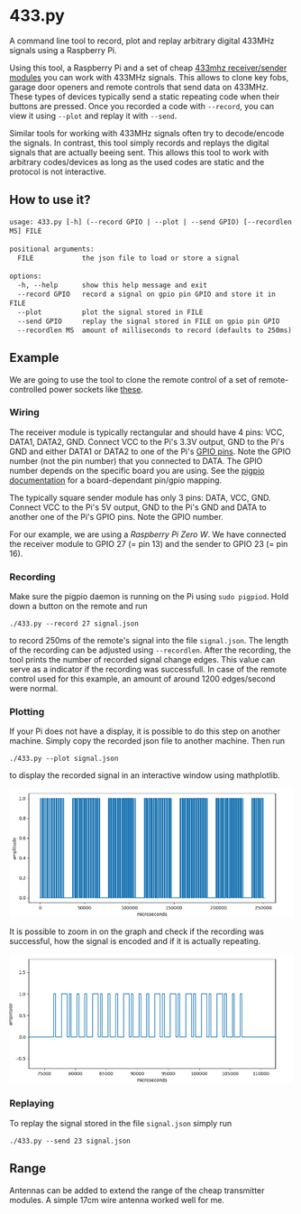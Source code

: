 # 433.py
A command line tool to record, plot and replay arbitrary digital 433MHz signals using a Raspberry Pi.

Using this tool, a Raspberry Pi and a set of cheap [433mhz receiver/sender modules](https://www.amazon.de/433-mhz-transmitter/s?k=433+mhz+transmitter) you can work with 433MHz signals.
This allows to clone key fobs, garage door openers and remote controls that send data on 433MHz.
These types of devices typically send a static repeating code when their buttons are pressed.
Once you recorded a code with `--record`, you can view it using `--plot` and replay it with `--send`.

Similar tools for working with 433MHz signals often try to decode/encode the signals. In contrast, this tool simply records and replays the digital signals that are actually beeing sent. This allows this tool to work with arbitrary codes/devices as long as the used codes are static and the protocol is not interactive.

## How to use it?
```
usage: 433.py [-h] (--record GPIO | --plot | --send GPIO) [--recordlen MS] FILE

positional arguments:
  FILE            the json file to load or store a signal

options:
  -h, --help      show this help message and exit
  --record GPIO   record a signal on gpio pin GPIO and store it in FILE
  --plot          plot the signal stored in FILE
  --send GPIO     replay the signal stored in FILE on gpio pin GPIO
  --recordlen MS  amount of milliseconds to record (defaults to 250ms)

```

## Example
We are going to use the tool to clone the remote control of a set of remote-controlled power sockets like [these](https://www.amazon.de/Brennenstuhl-Funkschalt-Set-Funksteckdosen-Funksteckdose-Kindersicherung/dp/B07CGBRS7T/).

### Wiring
The receiver module is typically rectangular and should have 4 pins: VCC, DATA1, DATA2, GND. Connect VCC to the Pi's 3.3V output, GND to the Pi's GND and either DATA1 or DATA2 to one of the Pi's [GPIO pins](https://www.raspberrypi.com/documentation/computers/raspberry-pi.html#gpio-and-the-40-pin-header). Note the GPIO number (not the pin number) that you connected to DATA. The GPIO number depends on the specific board you are using. See the [pigpio documentation](https://abyz.me.uk/rpi/pigpio/#GPIO) for a board-dependant pin/gpio mapping.

The typically square sender module has only 3 pins: DATA, VCC, GND. Connect VCC to the Pi's 5V output, GND to the Pi's GND and DATA to another one of the Pi's GPIO pins. Note the GPIO number.

For our example, we are using a *Raspberry Pi Zero W*. We have connected the receiver module to GPIO 27 (= pin 13) and the sender to GPIO 23 (= pin 16).

### Recording
Make sure the pigpio daemon is running on the Pi using ```sudo pigpiod```. Hold down a button on the remote and run
```
./433.py --record 27 signal.json
```
to record 250ms of the remote's signal into the file ```signal.json```. The length of the recording can be adjusted using ```--recordlen```. After the recording, the tool prints the number of recorded signal change edges. This value can serve as a indicator if the recording was successfull. In case of the remote control used for this example, an amount of around 1200 edges/second were normal.

### Plotting
If your Pi does not have a display, it is possible to do this step on another machine. Simply copy the recorded json file to another machine. Then run
```
./433.py --plot signal.json
```
to display the recorded signal in an interactive window using mathplotlib.

![plot of the recording](./images/signal1.png)

It is possible to zoom in on the graph and check if the recording was successful, how the signal is encoded and if it is actually repeating.

![plot of the recording](./images/signal2.png)

### Replaying
To replay the signal stored in the file ```signal.json``` simply run
```
./433.py --send 23 signal.json
```

## Range
Antennas can be added to extend the range of the cheap transmitter modules. A simple 17cm wire antenna worked well for me.
